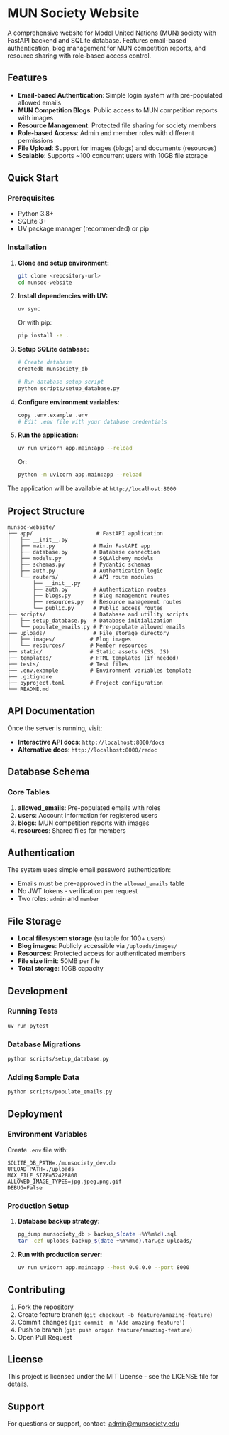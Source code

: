 # MUN Society Website

A comprehensive website for Model United Nations (MUN) society with FastAPI backend and SQLite database. Features email-based authentication, blog management for MUN competition reports, and resource sharing with role-based access control.

## Features

- **Email-based Authentication**: Simple login system with pre-populated allowed emails
- **MUN Competition Blogs**: Public access to MUN competition reports with images
- **Resource Management**: Protected file sharing for society members
- **Role-based Access**: Admin and member roles with different permissions
- **File Upload**: Support for images (blogs) and documents (resources)
- **Scalable**: Supports ~100 concurrent users with 10GB file storage

## Quick Start

### Prerequisites

- Python 3.8+
- SQLite 3+
- UV package manager (recommended) or pip

### Installation

1. **Clone and setup environment:**
   ```bash
   git clone <repository-url>
   cd munsoc-website
   ```

2. **Install dependencies with UV:**
   ```bash
   uv sync
   ```

   Or with pip:
   ```bash
   pip install -e .
   ```

3. **Setup SQLite database:**
   ```bash
   # Create database
   createdb munsociety_db
   
   # Run database setup script
   python scripts/setup_database.py
   ```

4. **Configure environment variables:**
   ```bash
   copy .env.example .env
   # Edit .env file with your database credentials
   ```

5. **Run the application:**
   ```bash
   uv run uvicorn app.main:app --reload
   ```

   Or:
   ```bash
   python -m uvicorn app.main:app --reload
   ```

The application will be available at `http://localhost:8000`

## Project Structure

```
munsoc-website/
├── app/                    # FastAPI application
│   ├── __init__.py
│   ├── main.py            # Main FastAPI app
│   ├── database.py        # Database connection
│   ├── models.py          # SQLAlchemy models
│   ├── schemas.py         # Pydantic schemas
│   ├── auth.py            # Authentication logic
│   └── routers/           # API route modules
│       ├── __init__.py
│       ├── auth.py        # Authentication routes
│       ├── blogs.py       # Blog management routes
│       ├── resources.py   # Resource management routes
│       └── public.py      # Public access routes
├── scripts/               # Database and utility scripts
│   ├── setup_database.py  # Database initialization
│   └── populate_emails.py # Pre-populate allowed emails
├── uploads/               # File storage directory
│   ├── images/           # Blog images
│   └── resources/        # Member resources
├── static/               # Static assets (CSS, JS)
├── templates/            # HTML templates (if needed)
├── tests/                # Test files
├── .env.example          # Environment variables template
├── .gitignore
├── pyproject.toml        # Project configuration
└── README.md
```

## API Documentation

Once the server is running, visit:
- **Interactive API docs**: `http://localhost:8000/docs`
- **Alternative docs**: `http://localhost:8000/redoc`

## Database Schema

### Core Tables

1. **allowed_emails**: Pre-populated emails with roles
2. **users**: Account information for registered users  
3. **blogs**: MUN competition reports with images
4. **resources**: Shared files for members

## Authentication

The system uses simple email:password authentication:
- Emails must be pre-approved in the `allowed_emails` table
- No JWT tokens - verification per request
- Two roles: `admin` and `member`

## File Storage

- **Local filesystem storage** (suitable for 100+ users)
- **Blog images**: Publicly accessible via `/uploads/images/`
- **Resources**: Protected access for authenticated members
- **File size limit**: 50MB per file
- **Total storage**: 10GB capacity

## Development

### Running Tests
```bash
uv run pytest
```

### Database Migrations
```bash
python scripts/setup_database.py
```

### Adding Sample Data
```bash
python scripts/populate_emails.py
```

## Deployment

### Environment Variables

Create `.env` file with:
```
SQLITE_DB_PATH=./munsociety_dev.db
UPLOAD_PATH=./uploads
MAX_FILE_SIZE=52428800
ALLOWED_IMAGE_TYPES=jpg,jpeg,png,gif
DEBUG=False
```

### Production Setup

1. **Database backup strategy:**
   ```bash
   pg_dump munsociety_db > backup_$(date +%Y%m%d).sql
   tar -czf uploads_backup_$(date +%Y%m%d).tar.gz uploads/
   ```

2. **Run with production server:**
   ```bash
   uv run uvicorn app.main:app --host 0.0.0.0 --port 8000
   ```

## Contributing

1. Fork the repository
2. Create feature branch (`git checkout -b feature/amazing-feature`)
3. Commit changes (`git commit -m 'Add amazing feature'`)
4. Push to branch (`git push origin feature/amazing-feature`)
5. Open Pull Request

## License

This project is licensed under the MIT License - see the LICENSE file for details.

## Support

For questions or support, contact: admin@munsociety.edu
